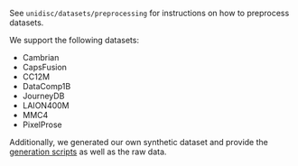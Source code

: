 See `unidisc/datasets/preprocessing` for instructions on how to preprocess datasets.

We support the following datasets:

- Cambrian
- CapsFusion
- CC12M
- DataComp1B
- JourneyDB
- LAION400M
- MMC4
- PixelProse

Additionally, we generated our own synthetic dataset and provide the [generation scripts](unidisc/datasets/preprocessing/unidisc_dataset/README.md) as well as the raw data.